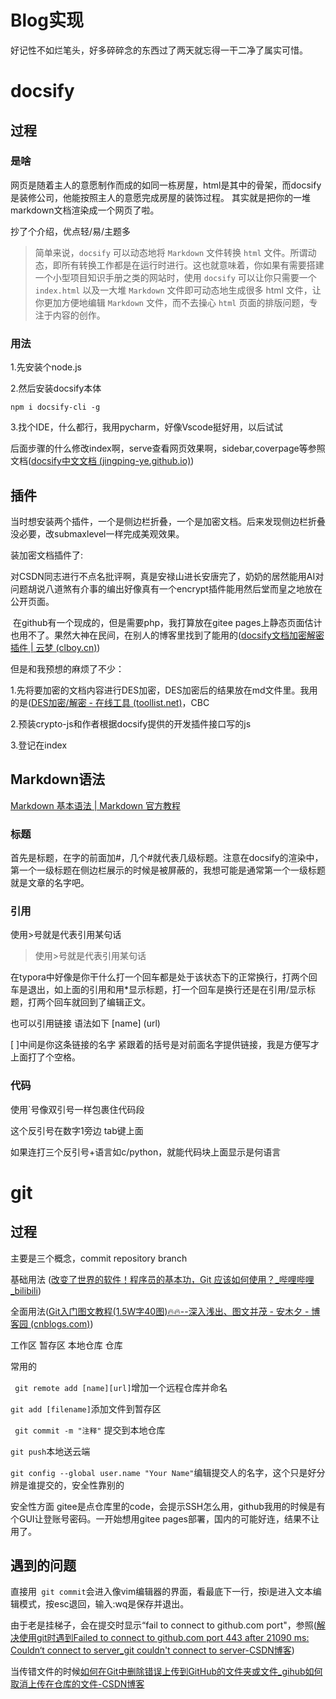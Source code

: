 #  Blog实现

好记性不如烂笔头，好多碎碎念的东西过了两天就忘得一干二净了属实可惜。

# docsify

## 过程

### 是啥

网页是随着主人的意愿制作而成的如同一栋房屋，html是其中的骨架，而docsify是装修公司，他能按照主人的意愿完成房屋的装饰过程。 其实就是把你的一堆markdown文档渲染成一个网页了啦。

抄了个介绍，优点轻/易/主题多

> 简单来说，`docsify` 可以动态地将 `Markdown` 文件转换 `html` 文件。所谓动态，即所有转换工作都是在运行时进行。这也就意味着，你如果有需要搭建一个小型项目知识手册之类的网站时，使用 `docsify` 可以让你只需要一个 `index.html` 以及一大堆 `Markdown` 文件即可动态地生成很多 html 文件，让你更加方便地编辑 `Markdown` 文件，而不去操心 `html` 页面的排版问题，专注于内容的创作。

### 用法

1.先安装个node.js

2.然后安装docsify本体

` npm i docsify-cli -g `

3.找个IDE，什么都行，我用pycharm，好像Vscode挺好用，以后试试

后面步骤的什么修改index啊，serve查看网页效果啊，sidebar,coverpage等参照文档([docsify中文文档 (jingping-ye.github.io)](https://jingping-ye.github.io/docsify-docs-zh/#/))



## 插件

当时想安装两个插件，一个是侧边栏折叠，一个是加密文档。后来发现侧边栏折叠没必要，改submaxlevel一样完成美观效果。

装加密文档插件了: 

​	对CSDN同志进行不点名批评啊，真是安禄山进长安唐完了，奶奶的居然能用AI对问题胡说八道煞有介事的编出好像真有一个encrypt插件能用然后堂而皇之地放在公开页面。

​	在github有一个现成的，但是需要php，我打算放在gitee pages上静态页面估计也用不了。果然大神在民间，在别人的博客里找到了能用的([docsify文档加密解密插件 | 云梦 (clboy.cn)](https://www.clboy.cn/archives/docsify文档加密解密插件))

但是和我预想的麻烦了不少：

1.先将要加密的文档内容进行DES加密，DES加密后的结果放在md文件里。我用的是([DES加密/解密 - 在线工具 (toollist.net)](https://toollist.net/zh/des-encrypt)，CBC

2.预装crypto-js和作者根据docsify提供的开发插件接口写的js

3.登记在index



## Markdown语法

[Markdown 基本语法 | Markdown 官方教程](https://markdown.com.cn/basic-syntax/)

### 标题

首先是标题，在字的前面加#，几个#就代表几级标题。注意在docsify的渲染中，第一个一级标题在侧边栏展示的时候是被屏蔽的，我想可能是通常第一个一级标题就是文章的名字吧。

### 引用

使用>号就是代表引用某句话

> 使用>号就是代表引用某句话

在typora中好像是你干什么打一个回车都是处于该状态下的正常换行，打两个回车是退出，如上面的引用和用*显示标题，打一个回车是换行还是在引用/显示标题，打两个回车就回到了编辑正文。

也可以引用链接 语法如下 [name] (url)

[   ]中间是你这条链接的名字  紧跟着的括号是对前面名字提供链接，我是方便写才上面打了个空格。

### 代码

使用`号像双引号一样包裹住代码段

这个反引号在数字1旁边 tab键上面

如果连打三个反引号+语言如c/python，就能代码块上面显示是何语言



# git

## 过程

主要是三个概念，commit repository branch

基础用法 ([改变了世界的软件！程序员的基本功，Git 应该如何使用？_哔哩哔哩_bilibili](https://www.bilibili.com/video/BV1u94y1n73L/?spm_id_from=333.337.search-card.all.click&vd_source=3ecda433bad27ee4e395ad1ffebdd84b))

全面用法([Git入门图文教程(1.5W字40图)🔥🔥--深入浅出、图文并茂 - 安木夕 - 博客园 (cnblogs.com)](https://www.cnblogs.com/anding/p/16987769.html))

工作区 暂存区 本地仓库 仓库 

常用的 

` git remote add [name][url]`增加一个远程仓库并命名

` git add [filename] `添加文件到暂存区

` git commit -m "注释"` 提交到本地仓库 

` git push `本地送云端

` git config --global user.name "Your Name" `编辑提交人的名字，这个只是好分辨是谁提交的，安全性靠别的

安全性方面 gitee是点仓库里的code，会提示SSH怎么用，github我用的时候是有个GUI让登账号密码。一开始想用gitee pages部署，国内的可能好连，结果不让用了。

## 遇到的问题

直接用` git commit`会进入像vim编辑器的界面，看最底下一行，按i是进入文本编辑模式，按esc退回，输入:wq是保存并退出。

由于老是挂梯子，会在提交时显示“fail to connect to github.com port"，参照([解决使用git时遇到Failed to connect to github.com port 443 after 21090 ms: Couldn‘t connect to server_git couldn't connect to server-CSDN博客](https://blog.csdn.net/qq_40296909/article/details/134285451))



当传错文件的时候[如何在Git中删除错误上传到GitHub的文件夹或文件_gihub如何取消上传在仓库的文件-CSDN博客](https://blog.csdn.net/qq_44723773/article/details/108610802)
